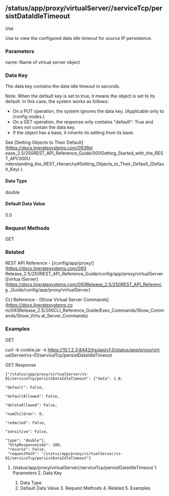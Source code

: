 ## /status/app/proxy/virtualServer/<name>/serviceTcp/persistDataIdleTimeout

Use

Use to view the configured data idle timeout for source IP persistence.

### Parameters

name: Name of virtual server object

### Data Key

The data key contains the data idle timeout in seconds.

Note: When the default key is set to true, it means the object is set to its
default. In this case, the system works as follows:

  * On a PUT operation, the system ignores the data key. (Applicable only to /config nodes.)
  * On a GET operation, the response only contains "default": True and does not contain the data key.
  * If the object has a base, it inherits its setting from its base.

See [Setting Objects to Their Default](https://docs.lineratesystems.com/093Rel
ease_2.5/250REST_API_Reference_Guide/000Getting_Started_with_the_REST_API/300U
nderstanding_the_REST_Hierarchy#Setting_Objects_to_Their_Default_(Default_Key)
).

#### Data Type

double

#### Default Data Value

0.0

### Request Methods

GET

### Related

REST API Reference - [/config/app/proxy/](https://docs.lineratesystems.com/093
Release_2.5/250REST_API_Reference_Guide/config/app/proxy/virtualServer)[virtua
lServer](https://docs.lineratesystems.com/093Release_2.5/250REST_API_Reference
_Guide/config/app/proxy/virtualServer)

CLI Reference - [Show Virtual Server Commands](https://docs.lineratesystems.co
m/093Release_2.5/200CLI_Reference_Guide/Exec_Commands/Show_Commands/Show_Virtu
al_Server_Commands)

### Examples

GET

curl -b cookie.jar -k https://10.1.2.3:8443/lrs/api/v1.0/status/app/proxy/virt
ualServer/vs-01/serviceTcp/persistDataIdleTimeout

GET Response

    
    
    {"/status/app/proxy/virtualServer/vs-01/serviceTcp/persistDataIdleTimeout": {"data": 1.0,
                                                                                  "default": False,
                                                                                  "defaultAllowed": False,
                                                                                  "deleteAllowed": False,
                                                                                  "numChildren": 0,
                                                                                  "redacted": False,
                                                                                  "sensitive": False,
                                                                                  "type": "double"},
     "httpResponseCode": 200,
     "recurse": False,
     "requestPath": "/status/app/proxy/virtualServer/vs-01/serviceTcp/persistDataIdleTimeout"}
    

  1. /status/app/proxy/virtualServer/<name>/serviceTcp/persistDataIdleTimeout
    1. Parameters
    2. Data Key
      1. Data Type
      2. Default Data Value
    3. Request Methods
    4. Related
    5. Examples

